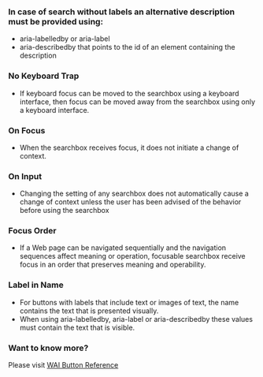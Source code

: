 
### In case of search without labels an alternative description must be provided using:
- aria-labelledby or aria-label
- aria-describedby that points to the id of an element containing the description

### No Keyboard Trap
- If keyboard focus can be moved to the searchbox using a keyboard interface, then focus can be moved away from the searchbox using only a keyboard interface.

### On Focus
- When the searchbox receives focus, it does not initiate a change of context.

### On Input
- Changing the setting of any searchbox does not automatically cause a change of context unless the user has been advised of the behavior before using the searchbox

### Focus Order
- If a Web page can be navigated sequentially and the navigation sequences affect meaning or operation, focusable searchbox receive focus in an order that preserves meaning and operability.

### Label in Name
- For buttons with labels that include text or images of text, the name contains the text that is presented visually.
- When using aria-labelledby, aria-label or aria-describedby these values must contain the text that is visible.

### Want to know more? 
Please visit [WAI Button Reference](https://www.w3.org/WAI/WCAG21/quickref/?currentsidebar=%23col_overview&levels=aa%2Caaa&technologies=smil%2Cpdf%2Cflash%2Csl#labels-or-instructions)
